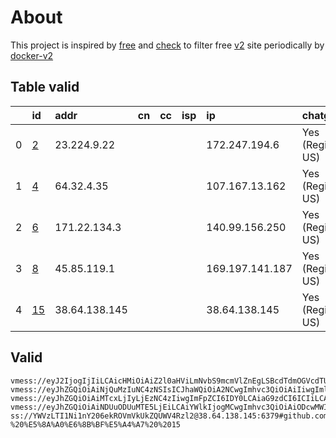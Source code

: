 
# About

This project is inspired by [free](https://github.com/freefq/free) and [check](https://github.com/yeahwu/check) to filter free [v2](https://github.com/v2fly/v2ray-core) site periodically by [docker-v2](https://hub.docker.com/r/v2ray/official)

    

## Table valid
|    | id                   | addr          | cn   | cc   | isp   | ip              | chatgpt          |
|---:|:---------------------|:--------------|:-----|:-----|:------|:----------------|:-----------------|
|  0 | [2](config/2.json)   | 23.224.9.22   |      |      |       | 172.247.194.6   | Yes (Region: US) |
|  1 | [4](config/4.json)   | 64.32.4.35    |      |      |       | 107.167.13.162  | Yes (Region: US) |
|  2 | [6](config/6.json)   | 171.22.134.3  |      |      |       | 140.99.156.250  | Yes (Region: US) |
|  3 | [8](config/8.json)   | 45.85.119.1   |      |      |       | 169.197.141.187 | Yes (Region: US) |
|  4 | [15](config/15.json) | 38.64.138.145 |      |      |       | 38.64.138.145   | Yes (Region: US) |

## Valid
```
vmess://eyJ2IjogIjIiLCAicHMiOiAiZ2l0aHViLmNvbS9mcmVlZnEgLSBcdTdmOGVcdTU2ZmRcdTUyYTBcdTUyMjlcdTc5OGZcdTVjM2NcdTRlOWFcdTVkZGVcdTZkMWJcdTY3NDlcdTc3ZjZcdTVlMDJDb3BlcmF0aW9uIENvbG9jdGlvblx1NjU3MFx1NjM2ZVx1NGUyZFx1NWZjMyAyIiwgImFkZCI6ICIyMy4yMjQuOS4yMiIsICJwb3J0IjogIjQzMzE0IiwgImlkIjogImJiMjU4NTllLWY2ZGEtNDEwMS05ODlmLWI0ZGQ2N2EyMjY4MiIsICJhaWQiOiAiNjQiLCAic2N5IjogImF1dG8iLCAibmV0IjogInRjcCIsICJ0eXBlIjogIm5vbmUiLCAiaG9zdCI6ICIiLCAicGF0aCI6ICIiLCAidGxzIjogIiIsICJzbmkiOiAiIiwgImFscG4iOiAiIn0=
vmess://eyJhZGQiOiAiNjQuMzIuNC4zNSIsICJhaWQiOiA2NCwgImhvc3QiOiAiIiwgImlkIjogIjg2NTMwMDRmLWRlNjctNDRjMi05Y2NlLWUwODMwOTMzZmIwMyIsICJuZXQiOiAidGNwIiwgInBhdGgiOiAiIiwgInBvcnQiOiA0MzE2NiwgInBzIjogImdpdGh1Yi5jb20vZnJlZWZxIC0gXHU3ZjhlXHU1NmZkXHU1MmEwXHU1MjI5XHU3OThmXHU1YzNjXHU0ZTlhXHU1ZGRlXHU2ZDFiXHU2NzQ5XHU3N2Y2U2hhcmt0ZWNoXHU2NTcwXHU2MzZlXHU0ZTJkXHU1ZmMzIDQiLCAidGxzIjogIiIsICJ0eXBlIjogImF1dG8iLCAic2VjdXJpdHkiOiAiYXV0byIsICJza2lwLWNlcnQtdmVyaWZ5IjogdHJ1ZSwgInNuaSI6ICIifQ==
vmess://eyJhZGQiOiAiMTcxLjIyLjEzNC4zIiwgImFpZCI6IDY0LCAiaG9zdCI6ICIiLCAiaWQiOiAiNDE4MDQ4YWYtYTI5My00Yjk5LTliMGMtOThjYTM1ODBkZDI0IiwgIm5ldCI6ICJ0Y3AiLCAicGF0aCI6ICIiLCAicG9ydCI6IDUzNDMzLCAicHMiOiAiZ2l0aHViLmNvbS9mcmVlZnEgLSBcdTgyZjFcdTU2ZmQgIDYiLCAidGxzIjogIiIsICJ0eXBlIjogImF1dG8iLCAic2VjdXJpdHkiOiAiYXV0byIsICJza2lwLWNlcnQtdmVyaWZ5IjogdHJ1ZSwgInNuaSI6ICIifQ==
vmess://eyJhZGQiOiAiNDUuODUuMTE5LjEiLCAiYWlkIjogMCwgImhvc3QiOiAiODcwMWI1OTQtZDE0NC0xMWVkLThlMTQtNWFkNzA1ODY3Y2ZmLmFzbWFuZGxsLmNvbSIsICJpZCI6ICI4Zjc0ZWM4YS05NzFjLTExZWQtYThmYy0wMjQyYWMxMjAwMDIiLCAibmV0IjogIndzIiwgInBhdGgiOiAiLzg3MDFiNTk0LWQxNDQtMTFlZC04ZTE0LTVhZDcwNTg2N2NmZiIsICJwb3J0IjogNDQzLCAicHMiOiAiZ2l0aHViLmNvbS9mcmVlZnEgLSBcdTZiMjdcdTc2ZGYgIDgiLCAidGxzIjogInRscyIsICJ0eXBlIjogImF1dG8iLCAic2VjdXJpdHkiOiAiYXV0byIsICJza2lwLWNlcnQtdmVyaWZ5IjogdHJ1ZSwgInNuaSI6ICIifQ==
ss://YWVzLTI1Ni1nY206ekROVmVkUkZQUWV4Rzl2@38.64.138.145:6379#github.com/freefq%20-%20%E5%8A%A0%E6%8B%BF%E5%A4%A7%20%2015
```

